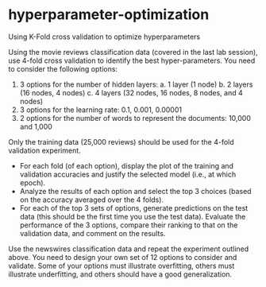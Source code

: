 # hyperparameter-optimization
Using K-Fold cross validation to optimize hyperparameters

Using the movie reviews classification data (covered in the last lab session), use 4-fold cross validation to identify the best hyper-parameters. You need to consider the following options:

1. 3 options for the number of hidden layers:
  a. 1 layer (1 node)
  b. 2 layers (16 nodes, 4 nodes)
  c. 4 layers (32 nodes, 16 nodes, 8 nodes, and 4 nodes)
2. 3 options for the learning rate: 0.1, 0.001, 0.00001
3. 2 options for the number of words to represent the documents: 10,000 and 1,000

Only the training data (25,000 reviews) should be used for the 4-fold validation experiment.
- For each fold (of each option), display the plot of the training and validation accuracies and justify the selected model (i.e., at which epoch).
- Analyze the results of each option and select the top 3 choices (based on the accuracy averaged over the 4 folds).
- For each of the top 3 sets of options, generate predictions on the test data (this should be the first time you use the test data). Evaluate the performance of the 3 options, compare their ranking to that on the validation data, and comment on the results.

Use the newswires classification data and repeat the experiment outlined above. You need to design your own set of 12 options to consider and validate. Some of your options must illustrate overfitting, others must illustrate underfitting, and others should have a good generalization.
